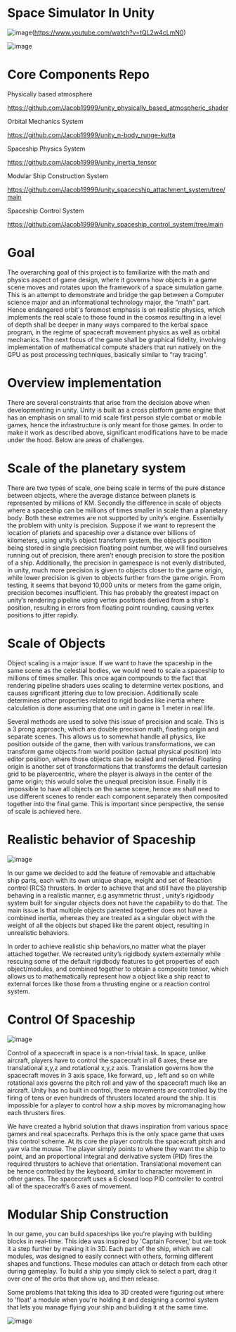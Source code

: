 # Space Simulator In Unity

![image](https://github.com/Jacob19999/Space_Simulator/assets/26366586/67bb5fef-4ff9-4045-be7c-020600aeb7d5)(https://www.youtube.com/watch?v=tQL2w4cLmN0)

![image](https://github.com/Jacob19999/Space_Simulator/assets/26366586/a4be09d7-ec7c-4311-acc0-f5f90dcfc51f)

# Core Components Repo

Physically based atmosphere  

https://github.com/Jacob19999/unity_physically_based_atmospheric_shader

Orbital Mechanics System

https://github.com/Jacob19999/unity_n-body_runge-kutta

Spaceship Physics System

https://github.com/Jacob19999/unity_inertia_tensor

Modular Ship Construction System

https://github.com/Jacob19999/unity_spacecship_attachment_system/tree/main

Spaceship Control System

https://github.com/Jacob19999/unity_spaceship_control_system/tree/main

# Goal 

The overarching goal of this project is to familiarize with the math and physics aspect of game design, where it governs how objects in a game scene moves and rotates upon the framework of a space simulation game. This is an attempt to demonstrate and bridge the gap between a Computer science major and an informational technology major, the “math” part. Hence endangered orbit's foremost emphasis is on realistic physics, which implements the real scale to those found in the cosmos resulting in a level of depth shall be deeper in many ways compared to the kerbal space program, in the regime of spacecraft movement physics as well as orbital mechanics. The next focus of the game shall be graphical fidelity, involving implementation of mathematical compute shaders that run natively on the GPU as post processing techniques, basically similar to “ray tracing”.

# Overview implementation

There are several constraints that arise from the decision above when developmenting in unity. Unity is built as a cross platform game engine that has an emphasis on small to mid scale first person style combat or mobile games, hence the infrastructure is only meant for those games. In order to make it work as described above, significant modifications have to be made under the hood. Below are areas of challenges.

# Scale of the planetary system

There are two types of scale, one being scale in terms of the pure distance between objects, where the average distance between planets is represented by millions of KM. Secondly the difference in scale of objects where a spaceship can be millions of times smaller in scale than a planetary body. Both these extremes are not supported by unity’s engine. Essentially the problem with unity is precision. Suppose if we want to represent the location of planets and spaceship over a distance over billions of kilometers, using unity’s object transform system, the object’s position being stored in single precision floating point number, we will find ourselves running out of precision, there aren’t enough precision to store the position of a ship. Additionally, the precision in gamespace is not evenly distributed, in unity, much more precision is given to objects closer to the game origin, while lower precision is given to objects further from the game origin. From testing, it seems that beyond 10,000 units or meters from the game origin, precision becomes insufficient. This has probably the greatest impact on unity’s rendering pipeline using vertex positions derived from a ship's position, resulting in errors from floating point rounding, causing vertex positions to jitter rapidly. 

# Scale of Objects

Object scaling is a major issue. If we want to have the spaceship in the same scene as the celestial bodies, we would need to scale a spaceship to millions of times smaller. This once again compounds to the fact that rendering pipeline shaders uses scaling to determine vertex positions, and causes significant jittering due to low precision. Additionally scale determines other properties related to rigid bodies like inertia where calculation is done assuming that one unit in game is 1 meter in real life. 

Several methods are used to solve this issue of precision and scale. This is a 3 prong approach, which are double precision math, floating origin and separate scenes. This allows us to somewhat handle all physics, like position outside of the game, then with various transformations, we can transform game objects from world position (actual physical position) into editor position, where those objects can be scaled and rendered. Floating origin is another set of transformations that transforms the default cartesian grid to be playercentric,  where the player is always in the center of the game origin; this would solve the unequal precision issue. Finally it is impossible to have all objects on the same scene, hence we shall need to use different scenes to render each component separately then composited together into the final game. This is important since perspective, the sense of scale is achieved here. 

# Realistic behavior of Spaceship

![image](https://github.com/Jacob19999/Space_Simulator/assets/26366586/15eb9337-8f23-4f49-b93d-7e573245f63b)

In our game we decided to add the feature of removable and attachable ship parts, each with its own unique shape, weight and set of Reaction control (RCS) thrusters. In order to achieve that and still have the playership behaving in a realistic manner, e.g asymmetric thrust , unity’s rigidbody system built for singular objects does not have the capability to do that. The main issue is that multiple objects parented together does not have a combined inertia, whereas they are treated as a singular object with the weight of all the objects but shaped like the parent object, resulting in unrealistic behaviors. 
	 
In order to achieve realistic ship behaviors,no matter what the player attached together. We recreated unity’s rigidbody system externally while rescuing some of the default rigidbody features to get properties of each object/modules, and combined together to obtain a composite tensor, which allows us to mathematically represent how a object like a ship react to external forces like those from a thrusting engine or a reaction control system.

# Control Of Spaceship

![image](https://github.com/Jacob19999/Space_Simulator/assets/26366586/97c10553-b3fc-4812-9c54-b7c2329f3db7)

Control of a spacecraft in space is a non-trivial task. In space, unlike aircraft, players have to control the spacecraft in all 6 axes, these are translational x,y,z and rotational x,y,z axis. Translation governs how the spacecraft moves in 3 axis space, like forward, up , left and so on while rotational axis governs the pitch roll and yaw of the spacecraft much like an aircraft. Unity has no built in control, these movements are controlled by the firing of tens or even hundreds of thrusters located around the ship. It is impossible for a player to control how a ship moves by micromanaging how each thrusters fires.

We have created a hybrid solution that draws inspiration from various space games and real spacecrafts. Perhaps this is the only space game that uses this control scheme. At its core the player controls the spacecraft pitch and yaw via the mouse. The player simply points to where they want the ship to point, and an proportional integral and derivative system (PID) fires the required thrusters to achieve that orientation. Translational movement can be hence controlled by the keyboard, similar to character movement in other games. The spacecraft uses a 6 closed loop PID controller to control all of the spacecraft’s 6 axes of movement. 

# Modular Ship Construction


In our game, you can build spaceships like you're playing with building blocks in real-time. This idea was inspired by 'Captain Forever,' but we took it a step further by making it in 3D. Each part of the ship, which we call modules, was designed to easily connect with others, forming different shapes and functions. These modules can attach or detach from each other during gameplay. To build a ship you simply click to select a part, drag it over one of the orbs that show up, and then release.

Some problems that taking this idea to 3D created were figuring out where to 'float' a module when you're holding it and designing a control system that lets you manage flying your ship and building it at the same time.

![image](https://github.com/Jacob19999/Space_Simulator/assets/26366586/6e823e86-c267-4005-ae8f-53361b0c1f93)


